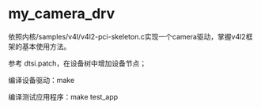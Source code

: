 # my_camera_drv
依照内核/samples/v4l/v4l2-pci-skeleton.c实现一个camera驱动，掌握v4l2框架的基本使用方法。

参考 dtsi.patch，在设备树中增加设备节点；

编译设备驱动：make

编译测试应用程序：make test_app

